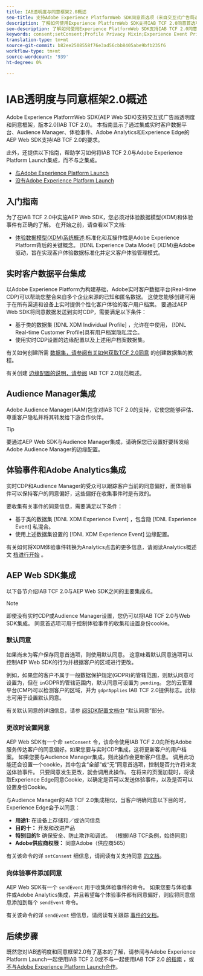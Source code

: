 ```yaml
---
title: IAB透明度与同意框架2.0概述
seo-title: 支持Adobe Experience PlatformWeb SDK同意首选项（来自交互式广告局透明度与同意框架2.0）
description: 了解如何使用Experience PlatformWeb SDK支持IAB TCF 2.0同意首选项
seo-description: 了解如何使用Experience PlatformWeb SDK支持IAB TCF 2.0同意首选项
keywords: consent;setConsent;Profile Privacy Mixin;Experience Event Privacy Mixin;Privacy Mixin;IAB TCF 2.0;Real-time CDP;Real-time Customer Data Profile
translation-type: tm+mt
source-git-commit: b82ee2508558f76e3ad56cbb8405abe9bfb235f6
workflow-type: tm+mt
source-wordcount: '939'
ht-degree: 0%

---
```



# IAB透明度与同意框架2.0概述

Adobe Experience PlatformWeb SDK(AEP Web SDK)支持交互式广告局透明度和同意框架，版本2.0(IAB TCF 2.0)。 本指南显示了通过集成实时客户数据平台、Audience Manager、体验事件、Adobe Analytics和Experience Edge的AEP Web SDK支持IAB TCF 2.0的要求。

此外，还提供以下指南，帮助学习如何将IAB TCF 2.0与Adobe Experience Platform Launch集成，而不与之集成。

- [与Adobe Experience Platform Launch](./with-launch.md)
- [没有Adobe Experience Platform Launch](./without-launch.md)

## 入门指南

为了在IAB TCF 2.0中实施AEP Web SDK，您必须对体验数据模型(XDM)和体验事件有正确的了解。 在开始之前，请查看以下文档:

- [体验数据模型(XDM)系统概述](../../../xdm/home.md):标准化和互操作性是Adobe Experience Platform背后的关键概念。 [!DNL Experience Data Model] (XDM)由Adobe驱动，旨在实现客户体验数据标准化并定义客户体验管理模式。

## 实时客户数据平台集成

以Adobe Experience Platform为构建基础，Adobe实时客户数据平台(Real-time CDP)可以帮助您整合来自多个企业来源的已知和匿名数据。 这使您能够创建可用于在所有渠道和设备上实时提供个性化客户体验的客户用户档案。 要通过AEP Web SDK将同意数据发送到实时CDP，需要满足以下条件：

- 基于类的数据集 [!DNL XDM Individual Profile] ，允许在中使用， [!DNL Real-time Customer Profile]具有用户档案隐私混合。
- 使用实时CDP设置的边缘配置以及上述用户档案数据集。

有关如何创建所需 [数据集，请参阅有关如何获取TCF 2.0同意](../../../rtcdp/privacy/iab/dataset-preparation.md) 的创建数据集的教程。

有关创建 [边缘配置的说明，请参阅](../../../rtcdp/privacy/privacy-overview.md) IAB TCF 2.0规范概述。

## Audience Manager集成

Adobe Audience Manager(AAM)包含对IAB TCF 2.0的支持，它使您能够评估、尊重客户隐私并将其转发给下游合作伙伴。 <!--For more information, read the documentation on [Sending Data to Audience Manager](../audience-manager/audience-manager-overview.md).-->

>[!TIP]
>
>要通过AEP Web SDK与Audience Manager集成，请确保您已设置好要转发给Adobe Audience Manager的边缘配置。

## 体验事件和Adobe Analytics集成

实时CDP和Audience Manager的受众可以跟踪客户当前的同意偏好，而体验事件可以保持客户的同意偏好，这些偏好在收集事件时是有效的。

要收集有关事件的同意信息，需要满足以下条件：

- 基于类的数据集 [!DNL XDM Experience Event] ，包含隐 [!DNL Experience Event] 私混合。
- 使用上述数据集设置的 [!DNL XDM Experience Event] 边缘配置。

有关如何将XDM体验事件转换为Analytics点击的更多信息，请阅读Analytics概述文 [档进行开始](../../data-collection/adobe-analytics/analytics-overview.md) 。

## AEP Web SDK集成

以下各节介绍IAB TCF 2.0与AEP Web SDK之间的主要集成点。

>[!NOTE]
>
>即使没有实时CDP或Audience Manager设置，您仍可以将IAB TCF 2.0与Web SDK集成。 同意首选项可用于控制体验事件的收集和设置身份cookie。

### 默认同意

如果尚未为客户保存同意首选项，则使用默认同意。 这意味着默认同意选项可以控制AEP Web SDK的行为并根据客户的区域进行更改。

例如，如果您的客户不属于一般数据保护规定(GDPR)的管辖范围，则默认同意可设置为，但在 `in`GDPR的管辖范围内，默认同意可设置为 `pending`。 您的云管理平台(CMP)可以检测客户的区域，并为 `gdprApplies` IAB TCF 2.0提供标志。此标志可用于设置默认同意。

有关默认同意的详细信息，请参 [阅SDK配置文档中](../../fundamentals/configuring-the-sdk.md#default-consent) “默认同意”部分。

### 更改时设置同意

AEP Web SDK有一个命 `setConsent` 令，该命令使用IAB TCF 2.0向所有Adobe服务传达客户的同意偏好。如果您要与实时CDP集成，这将更新客户的用户档案。 如果您要与Audience Manager集成，则此操作会更新客户信息。 调用此功能还会设置一个cookie，其中包含“全部”或“无”同意首选项，控制是否允许将来发送体验事件。 只要同意发生更改，就会调用此操作。 在将来的页面加载时，将读取Experience Edge同意Cookie，以确定是否可以发送体验事件，以及是否可以设置身份Cookie。

与Audience Manager的IAB TCF 2.0集成相似，当客户明确同意以下目的时，Experience Edge会予以同意：

- **用途1:** 在设备上存储和／或访问信息
- **目的十：** 开发和改进产品
- **特别目的1:** 确保安全、防止欺诈和调试。 （根据IAB TCF条例，始终同意）
- **Adobe供应商权限：** 同意Adobe（供应商565）

有关该命令的详 `setConsent` 细信息，请阅读有关支持同意 [的文档](../../consent/supporting-consent.md)。

### 向体验事件添加同意

AEP Web SDK有一个 `sendEvent` 用于收集体验事件的命令。 如果您要与体验事件或Adobe Analytics集成，并且希望每个体验事件都有同意偏好，则应将同意信息添加到每个 `sendEvent` 命令。

有关该命令的详 `sendEvent` 细信息，请阅读有关跟踪 [事件的文档](../../fundamentals/tracking-events.md)。

## 后续步骤

既然您对IAB透明度和同意框架2.0有了基本的了解，请参阅与Adobe Experience Platform Launch一起使用IAB TCF 2.0或不与一起使用IAB TCF 2.0 [的指南](./with-launch.md) ，或 [不与Adobe Experience Platform Launch合作](./without-launch.md)。
